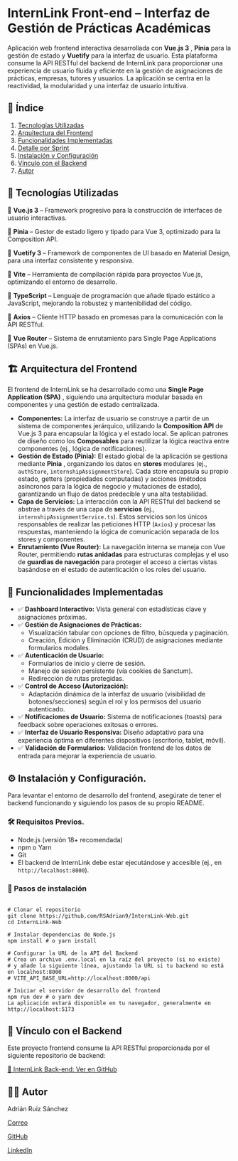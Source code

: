 # **InternLink Front-end** – Interfaz de Gestión de Prácticas Académicas

Aplicación web frontend interactiva desarrollada con  **Vue.js 3** , **Pinia** para la gestión de estado y **Vuetify** para la interfaz de usuario. Esta plataforma consume la API RESTful del backend de InternLink para proporcionar una experiencia de usuario fluida y eficiente en la gestión de asignaciones de prácticas, empresas, tutores y usuarios. La aplicación se centra en la reactividad, la modularidad y una interfaz de usuario intuitiva.

## 📖 Índice

1. [Tecnologías Utilizadas](https://www.google.com/search?q=%23tecnologias-utilizadas&authuser=2)
2. [Arquitectura del Frontend](https://www.google.com/search?q=%23arquitectura-del-frontend&authuser=2)
3. [Funcionalidades Implementadas](https://www.google.com/search?q=%23funcionalidades-implementadas&authuser=2)
4. [Detalle por Sprint](https://www.google.com/search?q=%23detalle-por-sprint&authuser=2)
5. [Instalación y Configuración](https://www.google.com/search?q=%23instalacion-y-configuracion&authuser=2)
6. [Vínculo con el Backend](https://www.google.com/search?q=%23vinculo-con-el-backend&authuser=2)
7. [Autor](https://www.google.com/search?q=%23autor&authuser=2)

## **📌 Tecnologías Utilizadas**

🔹 **Vue.js 3** – Framework progresivo para la construcción de interfaces de usuario interactivas.

🔹 **Pinia** – Gestor de estado ligero y tipado para Vue 3, optimizado para la Composition API.

🔹 **Vuetify 3** – Framework de componentes de UI basado en Material Design, para una interfaz consistente y responsiva.

🔹 **Vite** – Herramienta de compilación rápida para proyectos Vue.js, optimizando el entorno de desarrollo.

🔹 **TypeScript** – Lenguaje de programación que añade tipado estático a JavaScript, mejorando la robustez y mantenibilidad del código.

🔹 **Axios** – Cliente HTTP basado en promesas para la comunicación con la API RESTful.

🔹 **Vue Router** – Sistema de enrutamiento para Single Page Applications (SPAs) en Vue.js.

## **🏗️ Arquitectura del Frontend**

El frontend de InternLink se ha desarrollado como una  **Single Page Application (SPA)** , siguiendo una arquitectura modular basada en componentes y una gestión de estado centralizada.

* **Componentes:** La interfaz de usuario se construye a partir de un sistema de componentes jerárquico, utilizando la **Composition API** de Vue.js 3 para encapsular la lógica y el estado local. Se aplican patrones de diseño como los **Composables** para reutilizar la lógica reactiva entre componentes (ej., lógica de notificaciones).
* **Gestión de Estado (Pinia):** El estado global de la aplicación se gestiona mediante  **Pinia** , organizando los datos en **stores** modulares (ej., `authStore`, `internshipAssignmentStore`). Cada store encapsula su propio estado, getters (propiedades computadas) y acciones (métodos asíncronos para la lógica de negocio y mutaciones de estado), garantizando un flujo de datos predecible y una alta testabilidad.
* **Capa de Servicios:** La interacción con la API RESTful del backend se abstrae a través de una capa de **servicios** (ej., `internshipAssignmentService.ts`). Estos servicios son los únicos responsables de realizar las peticiones HTTP (`Axios`) y procesar las respuestas, manteniendo la lógica de comunicación separada de los stores y componentes.
* **Enrutamiento (Vue Router):** La navegación interna se maneja con Vue Router, permitiendo **rutas anidadas** para estructuras complejas y el uso de **guardias de navegación** para proteger el acceso a ciertas vistas basándose en el estado de autenticación o los roles del usuario.

## 🚀 Funcionalidades Implementadas

* ✅ **Dashboard Interactivo:** Vista general con estadísticas clave y asignaciones próximas.
* ✅ **Gestión de Asignaciones de Prácticas:**
  * Visualización tabular con opciones de filtro, búsqueda y paginación.
  * Creación, Edición y Eliminación (CRUD) de asignaciones mediante formularios modales.
* ✅ **Autenticación de Usuario:**
  * Formularios de inicio y cierre de sesión.
  * Manejo de sesión persistente (vía cookies de Sanctum).
  * Redirección de rutas protegidas.
* ✅ **Control de Acceso (Autorización):**
  * Adaptación dinámica de la interfaz de usuario (visibilidad de botones/secciones) según el rol y los permisos del usuario autenticado.
* ✅ **Notificaciones de Usuario:** Sistema de notificaciones (toasts) para feedback sobre operaciones exitosas o errores.
* ✅ **Interfaz de Usuario Responsiva:** Diseño adaptativo para una experiencia óptima en diferentes dispositivos (escritorio, tablet, móvil).
* ✅ **Validación de Formularios:** Validación frontend de los datos de entrada para mejorar la experiencia de usuario.

## ⚙️ Instalación y Configuración.

Para levantar el entorno de desarrollo del frontend, asegúrate de tener el backend funcionando y siguiendo los pasos de su propio README.

### 🛠 Requisitos Previos.

* Node.js (versión 18+ recomendada)
* npm o Yarn
* Git
* El backend de InternLink debe estar ejecutándose y accesible (ej., en `http://localhost:8000`).

### 📌 Pasos de instalación

```

# Clonar el repositorio
git clone https://github.com/RSAdrian9/InternLink-Web.git
cd InternLink-Web

# Instalar dependencias de Node.js
npm install # o yarn install

# Configurar la URL de la API del Backend
# Crea un archivo .env.local en la raíz del proyecto (si no existe)
# y añade la siguiente línea, ajustando la URL si tu backend no está en localhost:8000
# VITE_API_BASE_URL=http://localhost:8000/api

# Iniciar el servidor de desarrollo del frontend
npm run dev # o yarn dev
La aplicación estará disponible en tu navegador, generalmente en http://localhost:5173
```

## **🔗 Vínculo con el Backend**

Este proyecto frontend consume la API RESTful proporcionada por el siguiente repositorio de backend:

[📁 InternLink Back-end: Ver en GitHub](https://github.com/RSAdrian9/InternLink-API)

## 👨‍💻 **Autor**

Adrián Ruiz Sánchez

[Correo](mailto:adrian.dev24@gmail.com)

[GitHub](https://github.com/RSAdrian9)

[LinkedIn](http://linkedin.com/in/adri%C3%A1n-ruiz-s%C3%A1nchez)
